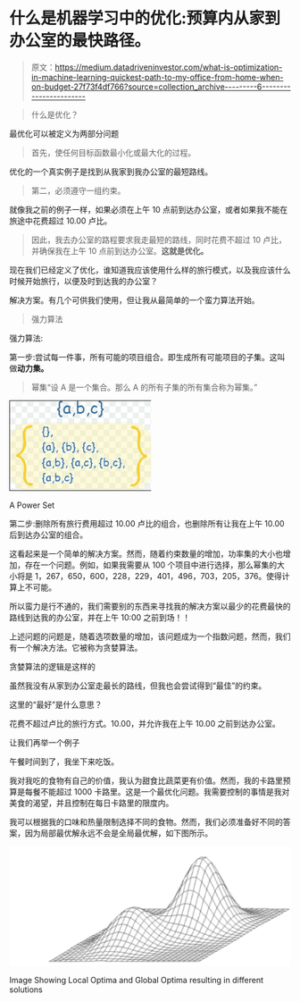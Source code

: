 # 什么是机器学习中的优化:预算内从家到办公室的最快路径。

> 原文：<https://medium.datadriveninvestor.com/what-is-optimization-in-machine-learning-quickest-path-to-my-office-from-home-when-on-budget-27f73f4df766?source=collection_archive---------6----------------------->

> 什么是优化？

最优化可以被定义为两部分问题

> 首先，使任何目标函数最小化或最大化的过程。

优化的一个真实例子是找到从我家到我办公室的最短路线。

> 第二，必须遵守一组约束。

就像我之前的例子一样，如果必须在上午 10 点前到达办公室，或者如果我不能在旅途中花费超过 10.00 卢比。

> 因此，我去办公室的路程要求我走最短的路线，同时花费不超过 10 卢比，并确保我在上午 10 点前到达办公室。**这就是优化。**

现在我们已经定义了优化，谁知道我应该使用什么样的旅行模式，以及我应该什么时候开始旅行，以便及时到达我的办公室？

解决方案。有几个可供我们使用，但让我从最简单的一个蛮力算法开始。

> 强力算法

强力算法:

第一步:尝试每一件事，所有可能的项目组合。即生成所有可能项目的子集。这叫做**动力集。**

> 幂集“设 A 是一个集合。那么 A 的所有子集的所有集合称为幂集。”

![](img/cc33018fa6c46b6f657554e6b9c20803.png)

A Power Set

第二步:删除所有旅行费用超过 10.00 卢比的组合，也删除所有让我在上午 10.00 后到达办公室的组合。

这看起来是一个简单的解决方案。然而，随着约束数量的增加，功率集的大小也增加，存在一个问题。例如，如果我需要从 100 个项目中进行选择，那么幂集的大小将是 1，267，650，600，228，229，401，496，703，205，376。使得计算上不可能。

所以蛮力是行不通的，我们需要别的东西来寻找我的解决方案以最少的花费最快的路线到达我的办公室，并在上午 10:00 之前到场！！

上述问题的问题是，随着选项数量的增加，该问题成为一个指数问题，然而，我们有一个解决方法。它被称为贪婪算法。

贪婪算法的逻辑是这样的

虽然我没有从家到办公室走最长的路线，但我也会尝试得到“最佳”的约束。

这里的“最好”是什么意思？

花费不超过卢比的旅行方式。10.00，并允许我在上午 10.00 之前到达办公室。

让我们再举一个例子

午餐时间到了，我坐下来吃饭。

我对我吃的食物有自己的价值，我认为甜食比蔬菜更有价值。然而，我的卡路里预算是每餐不能超过 1000 卡路里。这是一个最优化问题。我需要控制的事情是我对美食的渴望，并且控制在每日卡路里的限度内。

我可以根据我的口味和热量限制选择不同的食物。然而，我们必须准备好不同的答案，因为局部最优解永远不会是全局最优解，如下图所示。

![](img/b6da8627df15e37364ce6e0b6ee3bbc8.png)

Image Showing Local Optima and Global Optima resulting in different solutions